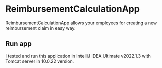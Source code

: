 # ReimbursementCalculationApp

ReimbursementCalculationApp allows your employees for creating a new reimbursement claim in easy way.

## Run app

I tested and run this application in IntelliJ IDEA Ultimate v2022.1.3 with Tomcat server in 10.0.22 version.
